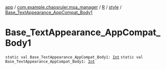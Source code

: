 [app](../../../index.md) / [com.example.chaosruler.msa_manager](../../index.md) / [R](../index.md) / [style](index.md) / [Base_TextAppearance_AppCompat_Body1](.)

# Base_TextAppearance_AppCompat_Body1

`static val Base_TextAppearance_AppCompat_Body1: `[`Int`](https://kotlinlang.org/api/latest/jvm/stdlib/kotlin/-int/index.html)
`static val Base_TextAppearance_AppCompat_Body1: `[`Int`](https://kotlinlang.org/api/latest/jvm/stdlib/kotlin/-int/index.html)